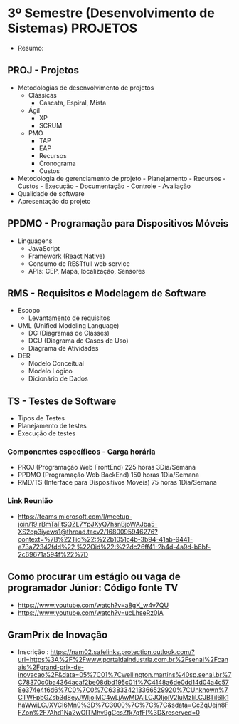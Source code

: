 # 3º Semestre (Desenvolvimento de Sistemas) PROJETOS
- Resumo:
## PROJ - Projetos
- Metodologias de desenvolvimento de projetos
	- Clássicas
		- Cascata, Espiral, Mista
	- Ágil
		- XP
		- SCRUM
	- PMO
		- TAP
		- EAP
		- Recursos
		- Cronograma
		- Custos
- Metodologia de gerenciamento de projeto
		- Planejamento
			- Recursos
			- Custos
		- Execução
			- Documentação
		- Controle
			- Avaliação
- Qualidade de software
- Apresentação do projeto
## PPDMO - Programação para Dispositivos Móveis
- Linguagens
	- JavaScript
	- Framework (React Native)
	- Consumo de RESTfull web service
	- APIs: CEP, Mapa, localização, Sensores
## RMS - Requisitos e Modelagem de Software
- Escopo
	- Levantamento de requisitos
- UML (Unified Modeling Language)
	- DC (Diagramas de Classes)
	- DCU (Diagrama de Casos de Uso)
	- Diagrama de Atividades
- DER
	- Modelo Conceitual
	- Modelo Lógico
	- Dicionário de Dados

## TS - Testes de Software
- Tipos de Testes
- Planejamento de testes
- Execução de testes

### Componentes específicos - Carga horária
- PROJ (Programação Web FrontEnd) 225 horas 3Dia/Semana
- PPDMO (Programação Web BackEnd) 150 horas 1Dia/Semana
- RMD/TS (Interface para Dispositivos Móveis) 75 horas 1Dia/Semana

### Link Reunião

- https://teams.microsoft.com/l/meetup-join/19:rBmTaFtSQZL7YpJXyQ7hsnBjoWAJba5-XS2op3iyews1@thread.tacv2/1680095946276?context=%7B%22Tid%22:%22b1051c4b-3b94-41ab-9441-e73a72342fdd%22,%22Oid%22:%22dc26ff41-2b4d-4a9d-b6bf-2c69671a594f%22%7D

## Como procurar um estágio ou vaga de programador Júnior: Código fonte TV
- https://www.youtube.com/watch?v=a8gK_w4v7QU
- https://www.youtube.com/watch?v=ucLhseRz0lA

## GramPrix de Inovação
- Inscrição : https://nam02.safelinks.protection.outlook.com/?url=https%3A%2F%2Fwww.portaldaindustria.com.br%2Fsenai%2Fcanais%2Fgrand-prix-de-inovacao%2F&data=05%7C01%7Cwellington.martins%40sp.senai.br%7C78370c0ba4364acaf2be08dbd195c01f%7C4148a6de0dd14d04a4c578e374e4f6d6%7C0%7C0%7C638334213366529920%7CUnknown%7CTWFpbGZsb3d8eyJWIjoiMC4wLjAwMDAiLCJQIjoiV2luMzIiLCJBTiI6Ik1haWwiLCJXVCI6Mn0%3D%7C3000%7C%7C%7C&sdata=CcZqUejn8FFZon%2F7Ahd1Na2wOlTMhv9gCcsZfk7qfFI%3D&reserved=0